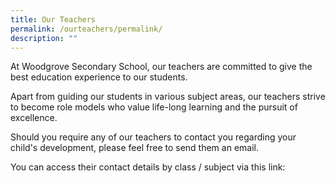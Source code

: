 ```yaml
---
title: Our Teachers
permalink: /ourteachers/permalink/
description: ""
---
```




At Woodgrove Secondary School, our teachers are committed to give the best education experience to our students. 

Apart from guiding our students in various subject areas, our teachers strive to become role models who value life-long learning and the pursuit of excellence.

Should you require any of our teachers to contact you regarding your child's development, please feel free to send them an email. 

You can access their contact details by class / subject via this link: